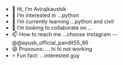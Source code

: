 - 👋 Hi, I’m Avirajkaushik
- 👀 I’m interested in ...python
- 🌱 I’m currently learning ...python and civil
- 💞️ I’m looking to collaborate on ...
- 📫 How to reach me ...choose instagram -- @@ayush_official_pandit55_96 
- 😄 Pronouns: ... hi hi not working
- ⚡ Fun fact: ...interested guy

<!---
Avirajkaushik89367/Avirajkaushik89367 is a ✨ special ✨ repository because its `README.md` (this file) appears on your GitHub profile.
You can click the Preview link to take a look at your changes.
--->

